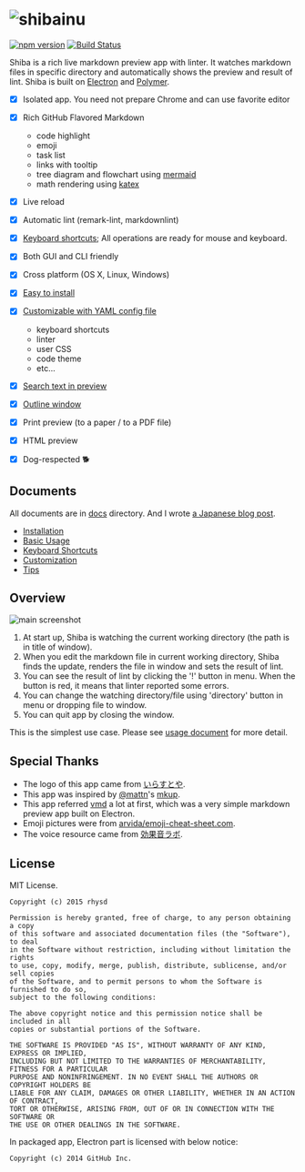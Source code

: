 ![shibainu](https://raw.githubusercontent.com/rhysd/ss/master/Shiba/title-bar.jpg)
=====================

[![npm version](https://img.shields.io/npm/v/shiba.svg?style=flat-square)](https://www.npmjs.com/package/shiba)
[![Build Status](https://travis-ci.org/rhysd/Shiba.svg?branch=master)](https://travis-ci.org/rhysd/Shiba)

Shiba is a rich live markdown preview app with linter.  It watches markdown files in specific directory and automatically shows the preview and result of lint.
Shiba is built on [Electron](https://github.com/atom/electron) and [Polymer](https://www.polymer-project.org/1.0/).

- [x] Isolated app.  You need not prepare Chrome and can use favorite editor
- [x] Rich GitHub Flavored Markdown
  - code highlight
  - emoji
  - task list
  - links with tooltip
  - tree diagram and flowchart using [mermaid](https://github.com/knsv/mermaid)
  - math rendering using [katex](https://github.com/Khan/KaTeX)
- [x] Live reload
- [x] Automatic lint (remark-lint, markdownlint)
- [x] [Keyboard shortcuts](docs/shortcuts.md); All operations are ready for mouse and keyboard.
- [x] Both GUI and CLI friendly
- [x] Cross platform (OS X, Linux, Windows)
- [x] [Easy to install](docs/installation.md)
- [x] [Customizable with YAML config file](docs/customization.md)
  - keyboard shortcuts
  - linter
  - user CSS
  - code theme
  - etc...
- [x] [Search text in preview](docs/usage.md#search-text)
- [x] [Outline window](docs/usage.md#outline-window)
- [x] Print preview (to a paper / to a PDF file)
- [x] HTML preview
- [x] Dog-respected :dog2:


## Documents

All documents are in [docs](docs/) directory.  And I wrote [a Japanese blog post](http://rhysd.hatenablog.com/entry/2015/08/03/090646).

- [Installation](docs/installation.md)
- [Basic Usage](docs/usage.md)
- [Keyboard Shortcuts](docs/shortcuts.md)
- [Customization](docs/customization.md)
- [Tips](docs/tips.md)


## Overview

![main screenshot](https://raw.githubusercontent.com/rhysd/ss/master/Shiba/shiba-screenshot.gif)

1. At start up, Shiba is watching the current working directory (the path is in title of window).
2. When you edit the markdown file in current working directory, Shiba finds the update, renders the file in window and sets the result of lint.
3. You can see the result of lint by clicking the '!' button in menu.  When the button is red, it means that linter reported some errors.
4. You can change the watching directory/file using 'directory' button in menu or dropping file to window.
5. You can quit app by closing the window.

This is the simplest use case.  Please see [usage document](docs/usage.md) for more detail.


## Special Thanks

- The logo of this app came from [いらすとや](http://www.irasutoya.com/).
- This app was inspired by [@mattn](https://github.com/mattn)'s [mkup](https://github.com/mattn/mkup).
- This app referred [vmd](https://github.com/yoshuawuyts/vmd) a lot at first, which was a very simple markdown preview app built on Electron.
- Emoji pictures were from [arvida/emoji-cheat-sheet.com](https://github.com/arvida/emoji-cheat-sheet.com).
- The voice resource came from [効果音ラボ](http://soundeffect-lab.info/).


## License

MIT License.

    Copyright (c) 2015 rhysd

    Permission is hereby granted, free of charge, to any person obtaining a copy
    of this software and associated documentation files (the "Software"), to deal
    in the Software without restriction, including without limitation the rights
    to use, copy, modify, merge, publish, distribute, sublicense, and/or sell copies
    of the Software, and to permit persons to whom the Software is furnished to do so,
    subject to the following conditions:

    The above copyright notice and this permission notice shall be included in all
    copies or substantial portions of the Software.

    THE SOFTWARE IS PROVIDED "AS IS", WITHOUT WARRANTY OF ANY KIND, EXPRESS OR IMPLIED,
    INCLUDING BUT NOT LIMITED TO THE WARRANTIES OF MERCHANTABILITY, FITNESS FOR A PARTICULAR
    PURPOSE AND NONINFRINGEMENT. IN NO EVENT SHALL THE AUTHORS OR COPYRIGHT HOLDERS BE
    LIABLE FOR ANY CLAIM, DAMAGES OR OTHER LIABILITY, WHETHER IN AN ACTION OF CONTRACT,
    TORT OR OTHERWISE, ARISING FROM, OUT OF OR IN CONNECTION WITH THE SOFTWARE OR
    THE USE OR OTHER DEALINGS IN THE SOFTWARE.


In packaged app, Electron part is licensed with below notice:

    Copyright (c) 2014 GitHub Inc.

